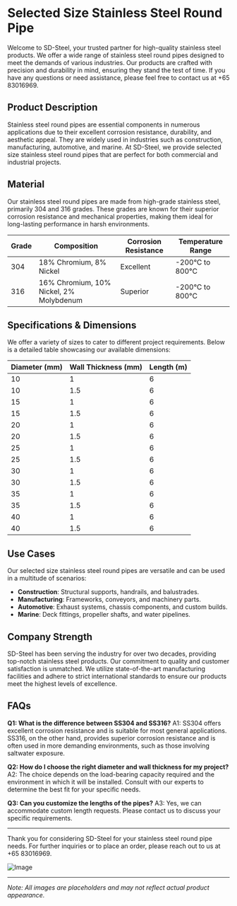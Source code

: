 # Selected Size Stainless Steel Round Pipe

Welcome to SD-Steel, your trusted partner for high-quality stainless steel products. We offer a wide range of stainless steel round pipes designed to meet the demands of various industries. Our products are crafted with precision and durability in mind, ensuring they stand the test of time. If you have any questions or need assistance, please feel free to contact us at +65 83016969.

## Product Description

Stainless steel round pipes are essential components in numerous applications due to their excellent corrosion resistance, durability, and aesthetic appeal. They are widely used in industries such as construction, manufacturing, automotive, and marine. At SD-Steel, we provide selected size stainless steel round pipes that are perfect for both commercial and industrial projects.

## Material

Our stainless steel round pipes are made from high-grade stainless steel, primarily 304 and 316 grades. These grades are known for their superior corrosion resistance and mechanical properties, making them ideal for long-lasting performance in harsh environments.

| Grade | Composition | Corrosion Resistance | Temperature Range |
|-------|-------------|----------------------|-------------------|
| 304   | 18% Chromium, 8% Nickel | Excellent | -200°C to 800°C |
| 316   | 16% Chromium, 10% Nickel, 2% Molybdenum | Superior | -200°C to 800°C |

## Specifications & Dimensions

We offer a variety of sizes to cater to different project requirements. Below is a detailed table showcasing our available dimensions:

| Diameter (mm) | Wall Thickness (mm) | Length (m) |
|---------------|---------------------|------------|
| 10            | 1                   | 6          |
| 10            | 1.5                 | 6          |
| 15            | 1                   | 6          |
| 15            | 1.5                 | 6          |
| 20            | 1                   | 6          |
| 20            | 1.5                 | 6          |
| 25            | 1                   | 6          |
| 25            | 1.5                 | 6          |
| 30            | 1                   | 6          |
| 30            | 1.5                 | 6          |
| 35            | 1                   | 6          |
| 35            | 1.5                 | 6          |
| 40            | 1                   | 6          |
| 40            | 1.5                 | 6          |

## Use Cases

Our selected size stainless steel round pipes are versatile and can be used in a multitude of scenarios:

- **Construction**: Structural supports, handrails, and balustrades.
- **Manufacturing**: Frameworks, conveyors, and machinery parts.
- **Automotive**: Exhaust systems, chassis components, and custom builds.
- **Marine**: Deck fittings, propeller shafts, and water pipelines.

## Company Strength

SD-Steel has been serving the industry for over two decades, providing top-notch stainless steel products. Our commitment to quality and customer satisfaction is unmatched. We utilize state-of-the-art manufacturing facilities and adhere to strict international standards to ensure our products meet the highest levels of excellence.

## FAQs

**Q1: What is the difference between SS304 and SS316?**
A1: SS304 offers excellent corrosion resistance and is suitable for most general applications. SS316, on the other hand, provides superior corrosion resistance and is often used in more demanding environments, such as those involving saltwater exposure.

**Q2: How do I choose the right diameter and wall thickness for my project?**
A2: The choice depends on the load-bearing capacity required and the environment in which it will be installed. Consult with our experts to determine the best fit for your specific needs.

**Q3: Can you customize the lengths of the pipes?**
A3: Yes, we can accommodate custom length requests. Please contact us to discuss your specific requirements.

---

Thank you for considering SD-Steel for your stainless steel round pipe needs. For further inquiries or to place an order, please reach out to us at +65 83016969.

![Image](https://github.com/user-attachments/assets/2567258e-e124-4816-932d-1809bd27ef0b)

---

*Note: All images are placeholders and may not reflect actual product appearance.*